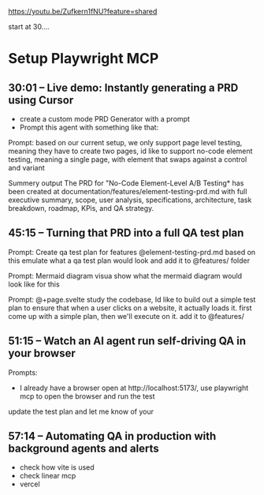 
https://youtu.be/Zufkern1fNU?feature=shared

start at 30….

# Setup Playwright MCP

## 30:01 – Live demo: Instantly generating a PRD using Cursor
- create a custom mode PRD Generator with a prompt
- Prompt this agent with something like that:

Prompt:
based on our current setup, we only support page level testing, meaning they have to create two pages, id like to support no-code element testing, meaning a single page, with element that swaps against a control and variant

Summery output
The PRD for "No-Code Element-Level A/B Testing* has been created at documentation/features/element-testing-prd.md with full executive summary, scope, user analysis, specifications, architecture, task breakdown,
roadmap, KPis, and QA strategy.




## 45:15 – Turning that PRD into a full QA test plan

Prompt: 
Create qa test plan for features
@element-testing-prd.md based on this emulate what a qa test plan would look and add it to @features/ folder

Prompt:
Mermaid diagram visua
show what the mermaid diagram would look like for this

Prompt:
@+page.svelte study the codebase, Id like to build out a simple test plan to ensure that when a user clicks on a website, it actually loads it.
first come up with a simple plan, then we'll execute on it.
add it to @features/


## 51:15 – Watch an AI agent run self-driving QA in your browser

Prompts:
- I already have a browser open at http://localhost:5173/, use playwright mcp to open the browser and run the test

update the test plan and let me know of your


## 57:14 – Automating QA in production with background agents and alerts


- check how vite is used
- check linear mcp
- vercel